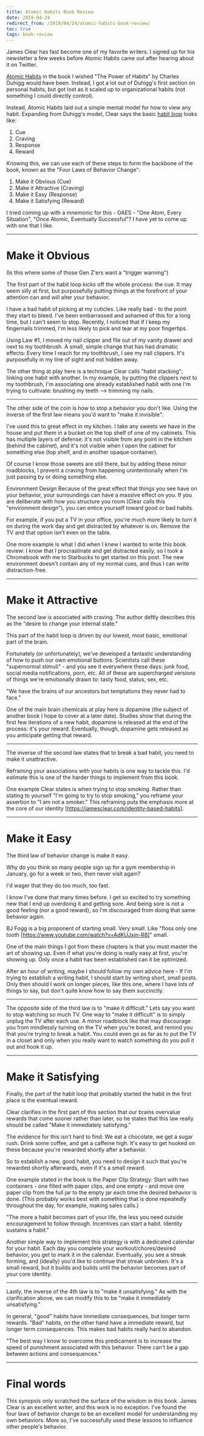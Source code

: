 ```yaml
---
title: Atomic Habits Book Review
date: 2019-04-24
redirect_from: /2019/04/24/atomic-habits-book-review/
toc: true
tags: book-review
---
```


James Clear has fast become one of my favorite writers. I signed up for his
newsletter a few weeks before Atomic Habits came out after hearing about it on
Twitter.

[Atomic Habits](https://www.amazon.com/Atomic-Habits-Proven-Build-Break/dp/0735211299/ref=sr_1_1?crid=27A9JDG8QHXP1&keywords=james+clear&qid=1556110680&s=gateway&sprefix=crazy+ex+%2Caps%2C131&sr=8-1)
in the book I wished "The Power of Habits" by Charles Duhigg would have been.
Instead, I got a lot out of Duhigg's first section on personal habits, but got
lost as it scaled up to organizational habits (not something I could directly
control).

Instead, Atomic Habits laid out a simple mental model for how to view any
habit. Expanding from Duhigg's model, Clear says the basic [habit loop](https://jamesclear.com/habit-triggers) looks like:

1. Cue
2. Craving
3. Response
4. Reward

Knowing this, we can use each of these steps to form the backbone of the book,
known as the "Four Laws of Behavior Change":

1. Make it Obvious (Cue)
2. Make it Attractive (Craving)
3. Make it Easy (Response)
4. Make it Satisfying (Reward)

I tried coming up with a mnemonic for this - OAES - "One Atom, Every Situation",
"Once Atomic, Eventually Successful"? I have yet to come up with one that I
like.


----------------------------------------------------------------

# Make it Obvious
(Is this where some of those Gen Z'ers want a "trigger warning")

The first part of the habit loop kicks off the whole process: the cue. It may
seem silly at first, but purposefully putting things at the forefront of your
attention can and will alter your behavior.

I have a bad habit of picking at my cuticles. Like really bad - to the point
they start to bleed. I've been embarrassed and ashamed of this for a long time,
but I can't seem to stop. Recently, I noticed that if I keep my fingernails
trimmed, I'm less likely to pick and tear at my poor fingertips.

Using Law #1, I moved my nail clipper and file out of my vanity drawer and next
to my toothbrush. A small, simple change that has had dramatic effects: Every
time I reach for my toothbrush, I see my nail clippers. It's purposefully in my
line of sight and not hidden away.

The other thing at play here is a technique Clear calls "habit stacking":
linking one habit with another. In my example, by putting the clippers next to
my toothbrush, I'm associating one already established habit with one I'm trying
to cultivate: brushing my teeth --> trimming my nails.


----------------------------------------------------------------------------

The other side of the coin is how to stop  a behavior you don't like. Using the
inverse of the first law means you'd want to "make it invisible".

I've used this to great effect in my kitchen. I take any sweets we have in the
house and put them in a bucket on the top shelf of one of my cabinets. This has
multiple layers of defense: it's not visible from any point in the kitchen
(behind the cabinet), and it's not visible when I open the cabinet for something
else (top shelf, and in another opaque container).

Of course I know those sweets are still there, but by adding these minor
roadblocks, I prevent a craving from happening unintentionally when I'm just
passing by or doing something else.

Environment Design
Because of the great effect that things you see  have on your behavior, your
surroundings can have a massive  effect on you. If you are deliberate with how
you structure you room (Clear calls this "environment design"), you can entice
yourself toward good or bad habits.

For example, if you put a TV in your office, you're much more likely to turn it
on during the work day and get distracted by whatever is on. Remove the TV and
that option isn't even on the table.

One more example is what I did when I knew I wanted to write this book review: I
know that I procrastinate and get distracted easily, so I took a Chromebook with
me to Starbucks to get started on this post. The new environment doesn't contain
any of my normal cues, and thus I can write distraction-free.


----------------------------------------------------------------------------

# Make it Attractive
The second law is associated with craving. The author deftly describes this as
the "desire to change your internal state."

This part of the habit loop is driven by our lowest, most basic, emotional part
of the brain.

Fortunately (or unfortunately), we've developed a fantastic understanding of how
to push our own emotional buttons. Scientists call these "supernormal stimuli" -
and you see it everywhere these days: junk food, social media notifications,
porn, etc. All of these are supercharged versions of things we're emotionally
drawn to: tasty food, status, sex, etc.

"We have the brains of our ancestors but temptations they never had to face."

One of the main brain chemicals at play here is dopamine (the subject of another
book I hope to cover at a later date). Studies show that during the first few
iterations of a new habit, dopamine is released at the end  of the process: it's
your reward. Eventually, though, dopamine gets released as you anticipate
getting that reward.


---------------------------------------------------------------------------

The inverse of the second law states that to break a bad habit, you need to make
it unattractive.

Reframing your associations with your habits is one way to tackle this. I'd
estimate this is one of the harder things to implement from this book.

One example Clear states is when trying to stop smoking. Rather than stating to
yourself "I'm going to try to stop smoking," you reframe your assertion to "I am
not a smoker." This reframing puts the emphasis more at the core of our identity
[https://jamesclear.com/identity-based-habits].


----------------------------------------------------------------------------

# Make it Easy
The third law of behavior change is make it easy.

Why do you think so many people sign up for a gym membership in January, go for
a week or two, then never visit again?

I'd wager that they do too much, too fast.

I know I've done that many  times before. I get so excited to try something new
that I end up overdoing it and getting sore. And being sore is not a good
feeling (nor a good reward), so I'm discouraged from doing that same behavior
again.

BJ Fogg is a big proponent of starting small. Very small. Like "floss only one
tooth [https://www.youtube.com/watch?v=AdKUJxjn-R8]" small.

One of the main things I got from these chapters is that you must master the art
of showing up.  Even if what you're doing is really easy at first, you're
showing up. Only once a habit has been established can it be optimized.

After an hour of writing, maybe I should follow my own advice here - If I'm
trying to establish a writing habit, I should start by writing short, small
posts. Only then should I work on longer pieces, like this one, where I have
lots of things to say, but don't quite know how to say them succinctly.


--------------------------------------------------------------------------------

The opposite side of the third law is to "make it difficult." Lets say you want
to stop watching so much TV. One way to "make it difficult" is to simply unplug
the TV after each use. A minor roadblock like that may discourage you from
mindlessly turning on the TV when you're bored, and remind you that you're
trying to break a habit. You could even go as far as to put the TV in a closet
and only when you really  want to watch something do you pull it out and hook it
up.


----------------------------------------------------------------------------

# Make it Satisfying
Finally, the part of the habit loop that probably started the habit in the first
place is the eventual reward.

Clear clarifies in the first part of this section that our brains overvalue
rewards that come sooner rather than later, so he states that this law really
should be called "Make it immediately  satisfying."

The evidence for this isn't hard to find: We eat a chocolate, we get a sugar
rush. Drink some coffee, and get a caffeine high. It's easy to get hooked on
these because you're rewarded shortly after a behavior.

So to establish a new, good habit, you need to design it such that you're
rewarded shortly afterwards, even if it's a small reward.

One example stated in the book is the Paper Clip Strategy: Start with two
containers - one filled with paper clips, and one empty - and move one paper
clip from the full jar to the empty jar each time the desired behavior is done.
(This probably works best with something that is done repeatedly throughout the
day, for example, making sales calls.)

"The more a habit becomes part of your life, the less you need outside
encouragement to follow through. Incentives can start a habit. Identity sustains
a habit."

Another simple way to implement this strategy is with a dedicated calendar for
your habit. Each day you complete your workout/chores/desired behavior, you get
to mark it in the calendar. Eventually, you see a streak forming, and (ideally)
you'd like to continue that streak unbroken. It's a small reward, but it builds
and builds until the behavior becomes part of your core identity.


--------------------------------------------------------------------------------

Lastly, the inverse of the 4th law is to "make it unsatisfying." As with the
clarification above, we can modify this to be "make it immediately
unsatisfying."

In general, "good" habits have immediate consequences, but longer term rewards.
"Bad" habits, on the other hand have a immediate reward, but longer term
consequences. This makes bad habits really hard to abandon.

"The best way I know to overcome this predicament is to increase the speed of
punishment associated with this behavior. There can't be a gap between actions
and consequences."


--------------------------------------------------------------------------------

# Final words
This synopsis only scratched the surface of the wisdom in this book. James Clear
is an excellent writer, and this work is no exception. I've found the four laws
of behavior change to be an excellent model for understanding my own behaviors.
More so, I've successfully used these lessons to influence other people's
behavior.
